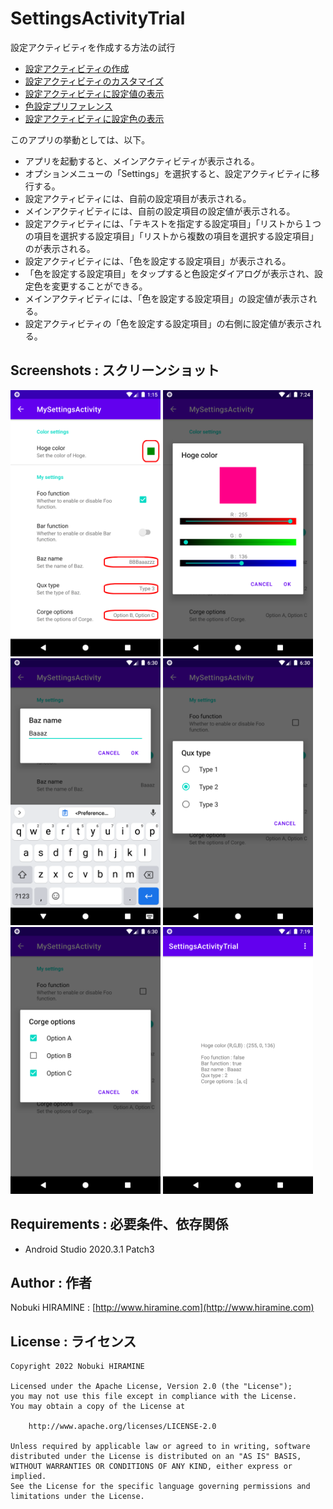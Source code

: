 # SettingsActivityTrial
設定アクティビティを作成する方法の試行
- [設定アクティビティの作成](https://www.hiramine.com/programming/android/settingsactivity_create.html)
- [設定アクティビティのカスタマイズ](https://www.hiramine.com/programming/android/settingsactivity_custom.html)
- [設定アクティビティに設定値の表示](https://www.hiramine.com/programming/android/settingsactivity_displayvalue.html)
- [色設定プリファレンス](https://www.hiramine.com/programming/android/settingsactivity_colorpreference.html)
- [設定アクティビティに設定色の表示](https://www.hiramine.com/programming/android/settingsactivity_displaycolor.html)

このアプリの挙動としては、以下。
- アプリを起動すると、メインアクティビティが表示される。
- オプションメニューの「Settings」を選択すると、設定アクティビティに移行する。
- 設定アクティビティには、自前の設定項目が表示される。
- メインアクティビティには、自前の設定項目の設定値が表示される。
- 設定アクティビティには、「テキストを指定する設定項目」「リストから１つの項目を選択する設定項目」「リストから複数の項目を選択する設定項目」のが表示される。
- 設定アクティビティには、「色を設定する設定項目」が表示される。
- 「色を設定する設定項目」をタップすると色設定ダイアログが表示され、設定色を変更することができる。
- メインアクティビティには、「色を設定する設定項目」の設定値が表示される。
- 設定アクティビティの「色を設定する設定項目」の右側に設定値が表示される。

## Screenshots : スクリーンショット
<kbd><img src="images/screenshot01.png" width="240"/></kbd> <kbd><img src="images/screenshot02.png" width="240" alt="Screenshot"/></kbd> <kbd><img src="images/screenshot03.png" width="240" alt="Screenshot"/></kbd> <kbd><img src="images/screenshot04.png" width="240" alt="Screenshot"/></kbd> <kbd><img src="images/screenshot05.png" width="240" alt="Screenshot"/></kbd> <kbd><img src="images/screenshot06.png" width="240" alt="Screenshot"/></kbd>

## Requirements : 必要条件、依存関係
- Android Studio 2020.3.1 Patch3

## Author : 作者
Nobuki HIRAMINE : [http://www.hiramine.com](http://www.hiramine.com)

## License : ライセンス
```
Copyright 2022 Nobuki HIRAMINE

Licensed under the Apache License, Version 2.0 (the "License");
you may not use this file except in compliance with the License.
You may obtain a copy of the License at

    http://www.apache.org/licenses/LICENSE-2.0

Unless required by applicable law or agreed to in writing, software
distributed under the License is distributed on an "AS IS" BASIS,
WITHOUT WARRANTIES OR CONDITIONS OF ANY KIND, either express or implied.
See the License for the specific language governing permissions and
limitations under the License.
```

